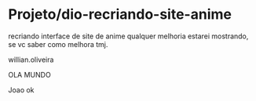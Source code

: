 # Projeto/dio-recriando-site-anime
recriando interface de site de anime
qualquer melhoria estarei mostrando, se vc saber como melhora tmj. 

willian.oliveira

OLA MUNDO

Joao
ok
